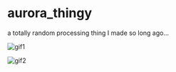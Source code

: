 # aurora_thingy

a totally random processing thing I made so long ago...

![gif1](/gifs/01.gif)

![gif2](/gifs/02.gif)
